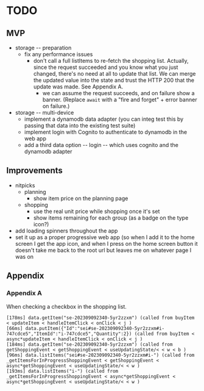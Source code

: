 # TODO

## MVP
- storage -- preparation
  - fix any performance issues
    - don't call a full listItems to re-fetch the shopping list. Actually, since
      the request succeeded and you know what you just changed, there's no need
      at all to update that list. We can merge the updated value into the state
      and trust the HTTP 200 that the update was made. See Appendix A.
        - we can assume the request succeeds, and on failure show a banner.
          (Replace `await` with a "fire and forget" + error banner on failure.)
- storage -- multi-device
  - implement a dynamodb data adapter (you can integ test this by passing that
    data into the existing test suite)
  - implement login with Cognito to authenticate to dynamodb in the web app
  - add a third data option -- login -- which uses cognito and the dynamodb
    adapter

## Improvements
- nitpicks
  - planning
    - show item price on the planning page
  - shopping
    - use the real unit price while shopping once it's set
    - show items remaining for each group (as a badge on the type icon?)
- add loading spinners throughout the app
- set it up as a proper progressive web app (so when I add it to the home screen
  I get the app icon, and when I press on the home screen button it doesn't take
  me back to the root url but leaves me on whatever page I was on

## Appendix
### Appendix A

When checking a checkbox in the shopping list.
```
[178ms] data.getItem("se-202309092340-5yr2zzxm") (called from buyItem < updateItem < handleItemClick < onClick < j )
[66ms] data.putItem({"Id":"sei#se-202309092340-5yr2zzxm#i-747cdce5","ItemId":"i-747cdce5","Quantity":2}) (called from buyItem < async*updateItem < handleItemClick < onClick < j )
[184ms] data.getItem("se-202309092340-5yr2zzxm") (called from getShoppingEvent < getShoppingEvent < useUpdatingState/< < w < b )
[96ms] data.listItems("sei#se-202309092340-5yr2zzxm#i-") (called from _getItemsForInProgressShoppingEvent < getShoppingEvent < async*getShoppingEvent < useUpdatingState/< < w )
[193ms] data.listItems("i-") (called from _getItemsForInProgressShoppingEvent < async*getShoppingEvent < async*getShoppingEvent < useUpdatingState/< < w )
```
